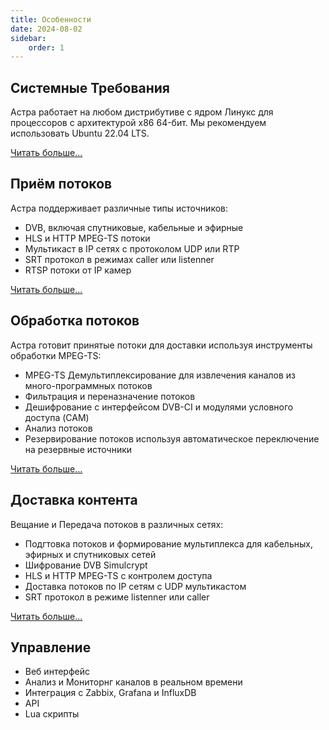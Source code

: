 ```yaml
---
title: Особенности
date: 2024-08-02
sidebar:
    order: 1
---
```


## Системные Требования

Астра работает на любом дистрибутиве с ядром Линукс для процессоров с архитектурой x86 64-бит. Мы рекомендуем использовать Ubuntu 22.04 LTS.

[Читать больше...](/ru/astra/getting-started/requirements)

## Приём потоков

Астра поддерживает различные типы источников:

- DVB, включая спутниковые, кабельные и эфирные
- HLS и HTTP MPEG-TS потоки
- Мультикаст в IP сетях с протоколом UDP или RTP
- SRT протокол в режимах caller или listenner
- RTSP потоки от IP камер

[Читать больше...](/ru/astra/receiving/address-format)

## Обработка потоков

Астра готовит принятые потоки для доставки используя инструменты обработки MPEG-TS:

- MPEG-TS Демультиплексирование для извлечения каналов из много-программных потоков
- Фильтрация и переназначение потоков
- Дешифрование с интерфейсом DVB-CI и модулями условного доступа (CAM)
- Анализ потоков
- Резервирование потоков используя автоматическое переключение на резервные источники

[Читать больше...](/ru/astra/processing/demux)

## Доставка контента

Вещание и Передача потоков в различных сетях:

- Подгтовка потоков и формирование мультиплекса для кабельных, эфирных и спутниковых сетей
- Шифрование DVB Simulcrypt
- HLS и HTTP MPEG-TS с контролем доступа
- Доставка потоков по IP сетям с UDP мультикастом
- SRT протокол в режиме listenner или caller

[Читать больше...](/ru/astra/delivery)

## Управление

- Веб интерфейс
- Анализ и Мониторнг каналов в реальном времени
- Интеграция с Zabbix, Grafana и InfluxDB
- API
- Lua скрипты
